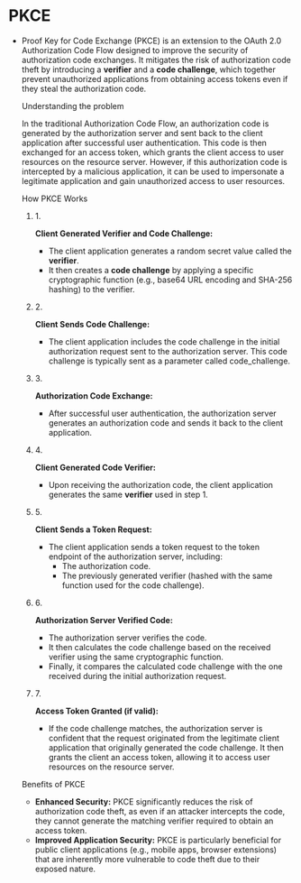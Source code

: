 # PKCE

*   Proof Key for Code Exchange (PKCE) is an extension to the OAuth 2.0 Authorization Code Flow designed to improve the security of authorization code exchanges. It mitigates the risk of authorization code theft by introducing a **verifier** and a **code challenge**, which together prevent unauthorized applications from obtaining access tokens even if they steal the authorization code.

    Understanding the problem

    In the traditional Authorization Code Flow, an authorization code is generated by the authorization server and sent back to the client application after successful user authentication. This code is then exchanged for an access token, which grants the client access to user resources on the resource server. However, if this authorization code is intercepted by a malicious application, it can be used to impersonate a legitimate application and gain unauthorized access to user resources.

    How PKCE Works

    1.  1\.

        **Client Generated Verifier and Code Challenge:**

        * The client application generates a random secret value called the **verifier**.
        * It then creates a **code challenge** by applying a specific cryptographic function (e.g., base64 URL encoding and SHA-256 hashing) to the verifier.
    2.  2\.

        **Client Sends Code Challenge:**

        * The client application includes the code challenge in the initial authorization request sent to the authorization server. This code challenge is typically sent as a parameter called code\_challenge.
    3.  3\.

        **Authorization Code Exchange:**

        * After successful user authentication, the authorization server generates an authorization code and sends it back to the client application.
    4.  4\.

        **Client Generated Code Verifier:**

        * Upon receiving the authorization code, the client application generates the same **verifier** used in step 1.
    5.  5\.

        **Client Sends a Token Request:**

        * The client application sends a token request to the token endpoint of the authorization server, including:
          * The authorization code.
          * The previously generated verifier (hashed with the same function used for the code challenge).
    6.  6\.

        **Authorization Server Verified Code:**

        * The authorization server verifies the code.
        * It then calculates the code challenge based on the received verifier using the same cryptographic function.
        * Finally, it compares the calculated code challenge with the one received during the initial authorization request.
    7.  7\.

        **Access Token Granted (if valid):**

        * If the code challenge matches, the authorization server is confident that the request originated from the legitimate client application that originally generated the code challenge. It then grants the client an access token, allowing it to access user resources on the resource server.

    Benefits of PKCE

    * **Enhanced Security:** PKCE significantly reduces the risk of authorization code theft, as even if an attacker intercepts the code, they cannot generate the matching verifier required to obtain an access token.
    * **Improved Application Security:** PKCE is particularly beneficial for public client applications (e.g., mobile apps, browser extensions) that are inherently more vulnerable to code theft due to their exposed nature.
